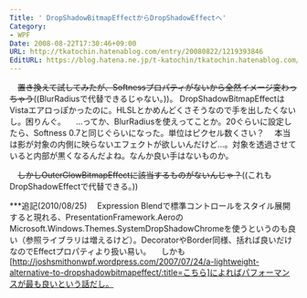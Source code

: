 ```yaml
---
Title: ' DropShadowBitmapEffectからDropShadowEffectへ'
Category:
- WPF
Date: 2008-08-22T17:30:46+09:00
URL: http://tkatochin.hatenablog.com/entry/20080822/1219393846
EditURL: https://blog.hatena.ne.jp/t-katochin/tkatochin.hatenablog.com/atom/entry/6653586347154754560
---
```


　<del datetime="2010-08-25T10:52:51+09:00">置き換えて試してみたが、Softnessプロパティがないから全然イメージ変わっちゃう</del>((BlurRadiusで代替できるじゃない。))。 DropShadowBitmapEffectはVistaエアロっぽかったのに。HLSLとかめんどくさそうなので手を出したくないし。困りんぐ。
　…ってか、BlurRadiusを使えってことか。20ぐらいに設定したら、Softness 0.7と同じぐらいになった。単位はピクセル数くさい？
　本当は影が対象の内側に映らないエフェクトが欲しいんだけど…。対象を透過させていると内部が黒くなるんだよね。なんか良い手はないものか。

　<del datetime="2010-08-25T10:52:51+09:00">しかしOuterGlowBitmapEffectに該当するものがないんじゃ？</del>((これもDropShadowEffectで代替できる。))

***追記(2010/08/25)
　Expression Blendで標準コントロールをスタイル展開すると現れる、PresentationFramework.AeroのMicrosoft.Windows.Themes.SystemDropShadowChromeを使うというのも良い（参照ライブラリは増えるけど）。DecoratorやBorder同様、括れば良いだけなのでEffectプロパティより扱い易い。
　しかも[http://joshsmithonwpf.wordpress.com/2007/07/24/a-lightweight-alternative-to-dropshadowbitmapeffect/:title=こちら]によればパフォーマンスが最も良いという話だし。
